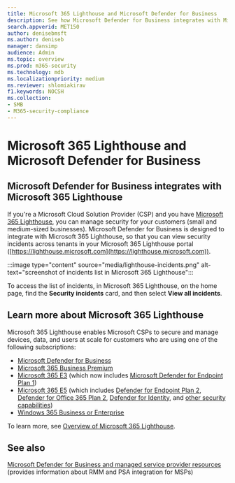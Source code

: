 ```yaml
---
title: Microsoft 365 Lighthouse and Microsoft Defender for Business
description: See how Microsoft Defender for Business integrates with Microsoft 365 Lighthouse, a security solution for Microsoft partners.
search.appverid: MET150
author: denisebmsft
ms.author: deniseb
manager: dansimp 
audience: Admin
ms.topic: overview
ms.prod: m365-security
ms.technology: mdb
ms.localizationpriority: medium
ms.reviewer: shlomiakirav
f1.keywords: NOCSH 
ms.collection: 
- SMB
- M365-security-compliance
---
```


# Microsoft 365 Lighthouse and Microsoft Defender for Business

## Microsoft Defender for Business integrates with Microsoft 365 Lighthouse

If you're a Microsoft Cloud Solution Provider (CSP) and you have [Microsoft 365 Lighthouse](../../lighthouse/m365-lighthouse-overview.md), you can manage security for your customers (small and medium-sized businesses). Microsoft Defender for Business is designed to integrate with Microsoft 365 Lighthouse, so that you can view security incidents across tenants in your Microsoft 365 Lighthouse portal ([https://lighthouse.microsoft.com](https://lighthouse.microsoft.com)). 

:::image type="content" source="media/lighthouse-incidents.png" alt-text="screenshot of incidents list in Microsoft 365 Lighthouse":::

To access the list of incidents, in Microsoft 365 Lighthouse, on the home page, find the **Security incidents** card, and then select **View all incidents**.

## Learn more about Microsoft 365 Lighthouse

Microsoft 365 Lighthouse enables Microsoft CSPs to secure and manage devices, data, and users at scale for customers who are using one of the following subscriptions:

- [Microsoft Defender for Business](/security/defender-business/mdb-overview.md)
- [Microsoft 365 Business Premium](../../admin/admin-overview/what-is-microsoft-365.md)
- [Microsoft 365 E3](../../enterprise/microsoft-365-overview.md) (which now includes [Microsoft Defender for Endpoint Plan 1](../defender-endpoint/defender-endpoint-plan-1.md))
- [Microsoft 365 E5](../../enterprise/microsoft-365-overview.md) (which includes [Defender for Endpoint Plan 2](../defender-endpoint/microsoft-defender-endpoint.md), [Defender for Office 365 Plan 2](../office-365-security/defender-for-office-365.md), [Defender for Identity](/defender-for-identity/what-is), and [other security capabilities](../defender/microsoft-365-defender.md))
- [Windows 365 Business or Enterprise](/windows-365/overview)

To learn more, see [Overview of Microsoft 365 Lighthouse](../../lighthouse/m365-lighthouse-overview.md).

## See also

[Microsoft Defender for Business and managed service provider resources](mdb-partners.md) (provides information about RMM and PSA integration for MSPs)